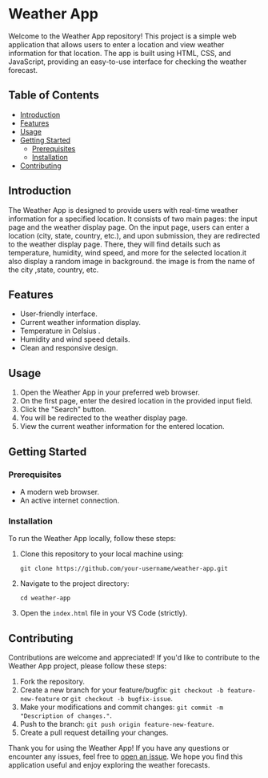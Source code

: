 # Weather App

Welcome to the Weather App repository! This project is a simple web application that allows users to enter a location and view weather information for that location. The app is built using HTML, CSS, and JavaScript, providing an easy-to-use interface for checking the weather forecast.

## Table of Contents

- [Introduction](#introduction)
- [Features](#features)
- [Usage](#usage)
- [Getting Started](#getting-started)
  - [Prerequisites](#prerequisites)
  - [Installation](#installation)
- [Contributing](#contributing)

## Introduction

The Weather App is designed to provide users with real-time weather information for a specified location. It consists of two main pages: the input page and the weather display page. On the input page, users can enter a location (city, state, country, etc.), and upon submission, they are redirected to the weather display page. There, they will find details such as temperature, humidity, wind speed, and more for the selected location.it also display a random image in background. the image is from the name of the city ,state, country, etc.

## Features

- User-friendly interface.
- Current weather information display.
- Temperature in Celsius .
- Humidity and wind speed details.
- Clean and responsive design.

## Usage

1. Open the Weather App in your preferred web browser.
2. On the first page, enter the desired location in the provided input field.
3. Click the "Search" button.
4. You will be redirected to the weather display page.
5. View the current weather information for the entered location.

## Getting Started

### Prerequisites

- A modern web browser.
- An active internet connection.

### Installation

To run the Weather App locally, follow these steps:

1. Clone this repository to your local machine using:

   ```
   git clone https://github.com/your-username/weather-app.git
   ```

2. Navigate to the project directory:

   ```
   cd weather-app
   ```

3. Open the `index.html` file in your VS Code (strictly).

## Contributing

Contributions are welcome and appreciated! If you'd like to contribute to the Weather App project, please follow these steps:

1. Fork the repository.
2. Create a new branch for your feature/bugfix: `git checkout -b feature-new-feature` or `git checkout -b bugfix-issue`.
3. Make your modifications and commit changes: `git commit -m "Description of changes."`.
4. Push to the branch: `git push origin feature-new-feature`.
5. Create a pull request detailing your changes.


Thank you for using the Weather App! If you have any questions or encounter any issues, feel free to [open an issue](https://github.com/AkashAher3/Weather-App/issues). We hope you find this application useful and enjoy exploring the weather forecasts.
